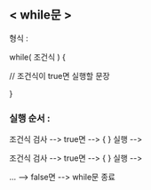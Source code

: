## < while문 >

형식 :

while( 조건식 ) {

 // 조건식이 true면 실행할 문장

}

### 실행 순서 :

조건식 검사 --> true면 --> { } 실행 -->

조건식 검사 --> true면 --> { } 실행 -->

... --> false면 --> while문 종료
